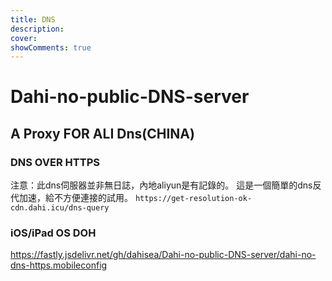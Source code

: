 ```yaml
---
title: DNS
description: 
cover: 
showComments: true
---
```

# Dahi-no-public-DNS-server
## A Proxy FOR ALI Dns(CHINA)
### DNS OVER HTTPS
注意：此dns伺服器並非無日誌，內地aliyun是有記錄的。
這是一個簡單的dns反代加速，給不方便連接的試用。
``https://get-resolution-ok-cdn.dahi.icu/dns-query``

### iOS/iPad OS DOH
https://fastly.jsdelivr.net/gh/dahisea/Dahi-no-public-DNS-server/dahi-no-dns-https.mobileconfig

